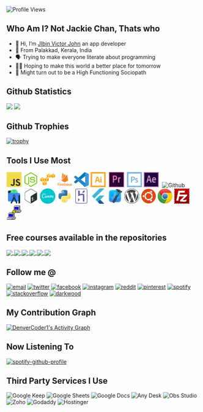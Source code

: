 ![Profile Views](https://komarev.com/ghpvc/?username=katmakhan&color=green)

## Who Am I? Not Jackie Chan, Thats who
- 👋 Hi, I’m <a href=https://www.instagram.com/hi_functioning_sociopath/>JIbin Victor John</a> an app developer
- 👣 From Palakkad, Kerala, India
- 🗣️ Trying to make everyone literate about programming
- 🤹‍♂️ Hoping to make this world a better place for tomorrow
- 🧛 Might turn out to be a High Functioning Sociopath


<!--
![Ghazi's github stats](https://github-readme-stats.vercel.app/api?username=katmakhan&show_icons=true&hide_border=true&theme=dark)
-->
<!--
![Top Langs](https://github-readme-stats.vercel.app/api/top-langs/?username=katmakhan&layout=compact&theme=dark&hide_border=true)
-->

## Github Statistics
<p float="left">
   <img src="https://github-readme-stats.vercel.app/api/top-langs/?username=katmakhan&title_color=ffffff&text_color=c9cacc&icon_color=2bbc8a&bg_color=1d1f21&langs_count=5" />
   <img src = "https://github-readme-streak-stats.herokuapp.com?user=katmakhan&theme=dark&hide_border=true" width = 400>
</p>

## Github Trophies
[![trophy](https://github-profile-trophy.vercel.app/?username=katmakhan&column=4)](https://github.com/katmakhan/github-profile-trophy)

<!--
## 𝙻𝚊𝚝𝚎𝚜𝚝 𝙶𝚒𝚝𝙷𝚞𝚋 𝙼𝚎𝚝𝚛𝚒𝚌𝚜
![Metrics](https://metrics.lecoq.io/katmakhan?template=classic&base.header=0&gists=1&lines=1&config.timezone=America%2FToronto)
-->

## Tools I Use Most
<img src="https://raw.githubusercontent.com/devicons/devicon/1119b9f84c0290e0f0b38982099a2bd027a48bf1/icons/javascript/javascript-original.svg" alt="JavaScript" width="40" height="40"/>&nbsp;<img src="https://raw.githubusercontent.com/devicons/devicon/1119b9f84c0290e0f0b38982099a2bd027a48bf1/icons/nodejs/nodejs-plain.svg" alt="NodeJS" width="40" height="40"/>&nbsp;<img src="https://github.com/devicons/devicon/blob/master/icons/amazonwebservices/amazonwebservices-original.svg" alt="AWS" width="40" height="40"/>&nbsp;<img src="https://raw.githubusercontent.com/devicons/devicon/1119b9f84c0290e0f0b38982099a2bd027a48bf1/icons/firebase/firebase-plain-wordmark.svg" alt="Firebase" width="40" height="40"/>&nbsp;<img src="https://raw.githubusercontent.com/devicons/devicon/1119b9f84c0290e0f0b38982099a2bd027a48bf1/icons/vscode/vscode-original.svg" alt="VSCode" width="40" height="40"/>&nbsp;<img src="https://github.com/devicons/devicon/blob/master/icons/illustrator/illustrator-line.svg" alt="Illustrator" width="40" height="40"/> 
&nbsp;<img src="https://github.com/devicons/devicon/blob/master/icons/premierepro/premierepro-original.svg" alt="Premiere Pro" width="40" height="40"/> 
&nbsp;<img src="https://raw.githubusercontent.com/devicons/devicon/1119b9f84c0290e0f0b38982099a2bd027a48bf1/icons/photoshop/photoshop-line.svg" alt="Photoshop" width="40" height="40"/>&nbsp;<img src="https://github.com/devicons/devicon/blob/master/icons/aftereffects/aftereffects-original.svg" alt="After Effects" width="40" height="40"/> &nbsp;<img src="https://github.com/CyrisXD/CyrisXD/raw/master/assets/Github.png" alt="Github" width="40" height="40"/>&nbsp;<img  src="https://github.com/devicons/devicon/blob/master/icons/androidstudio/androidstudio-original.svg" alt="Android Studio" width="40" height="40"/>&nbsp;<img  src="https://github.com/devicons/devicon/blob/master/icons/bash/bash-original.svg" alt="Bash" width="40" height="40"/>&nbsp;<img  src="https://github.com/devicons/devicon/blob/master/icons/canva/canva-original.svg" alt="Canva" width="40" height="40"/>&nbsp;<img  src="https://github.com/devicons/devicon/blob/master/icons/python/python-original.svg" alt="Python" width="40" height="40"/>&nbsp;<img  src="https://github.com/devicons/devicon/blob/master/icons/heroku/heroku-original.svg" alt="Heroku" width="40" height="40"/>&nbsp;<img  src="https://github.com/devicons/devicon/blob/master/icons/flutter/flutter-original.svg" alt="Flutter" width="40" height="40"/>&nbsp;<img  src="https://github.com/devicons/devicon/blob/master/icons/xcode/xcode-original.svg" alt="Xcode" width="40" height="40"/>&nbsp;<img  src="https://github.com/devicons/devicon/blob/master/icons/wordpress/wordpress-plain.svg" alt="Wordress" width="40" height="40"/>&nbsp;<img  src="https://github.com/devicons/devicon/blob/master/icons/ubuntu/ubuntu-plain.svg" alt="Ubuntu" width="40" height="40"/>&nbsp;<img  src="https://github.com/devicons/devicon/blob/master/icons/chrome/chrome-original.svg" alt="Chrome" width="40" height="40"/>&nbsp;<img  src="https://github.com/devicons/devicon/blob/master/icons/filezilla/filezilla-plain.svg" alt="File Zila" width="40" height="40"/>&nbsp;<img  src="https://github.com/devicons/devicon/blob/master/icons/putty/putty-original.svg" alt="Putty" width="40" height="40"/>&nbsp;

## Free courses available in the repositories

<a href="https://github.com/katmakhan/python-course">
  <img align="center" src="https://github-readme-stats.vercel.app/api/pin/?username=katmakhan&repo=python-course&title_color=ffffff&text_color=c9cacc&icon_color=2bbc8a&bg_color=1d1f21" width="400" />
</a>


<a href="https://github.com/katmakhan/firebase-course">
  <img align="center" src="https://github-readme-stats.vercel.app/api/pin/?username=katmakhan&repo=firebase-course&title_color=ffffff&text_color=c9cacc&icon_color=2bbc8a&bg_color=1d1f21" width="400" />
</a>   

<a href="https://github.com/katmakhan/android-course">
  <img align="center" src="https://github-readme-stats.vercel.app/api/pin/?username=katmakhan&repo=android-course&title_color=ffffff&text_color=c9cacc&icon_color=2bbc8a&bg_color=1d1f21"width="400"  />
</a>   

<a href="https://github.com/katmakhan/flutter-course">
  <img align="center" src="https://github-readme-stats.vercel.app/api/pin/?username=katmakhan&repo=flutter-course&title_color=ffffff&text_color=c9cacc&icon_color=2bbc8a&bg_color=1d1f21" width="400" />
</a> 

<a href="https://github.com/katmakhan/googlesheet-course">
  <img align="center" src="https://github-readme-stats.vercel.app/api/pin/?username=katmakhan&repo=googlesheet-course&title_color=ffffff&text_color=c9cacc&icon_color=2bbc8a&bg_color=1d1f21" width="400" />
</a>

<a href="https://github.com/katmakhan/heroku-course">
  <img align="center" src="https://github-readme-stats.vercel.app/api/pin/?username=katmakhan&repo=heroku-course&title_color=ffffff&text_color=c9cacc&icon_color=2bbc8a&bg_color=1d1f21" width="400" />
</a>

## Follow me @

<p align="left">
  <a href="mailto:jibinvictorjohn191@gmail.com"><img src="https://img.icons8.com/color/96/000000/gmail.png" alt="email"  width="50" height="50"/></a>
  <a href="https://twitter.com/jibinvictorjohn"><img src="https://img.icons8.com/color/96/000000/twitter-squared.png" alt="twitter"  width="50" height="50"/></a>
  <a href="https://www.facebook.com/jibinvictorjohn"><img src="https://img.icons8.com/color/96/000000/facebook.png" alt="facebook"  width="50" height="50"/></a>
  <a href="https://www.instagram.com/hi_functioning_sociopath"><img src="https://img.icons8.com/color/96/000000/instagram-new.png" alt="instagram"  width="50" height="50"/></a>
  <a href="https://www.reddit.com/user/hi_functioning_socio"><img src="https://img.icons8.com/color/96/000000/reddit.png" alt="reddit"  width="50" height="50"/></a>
  <a href="https://in.pinterest.com/jibinvictorjohn"><img src="https://img.icons8.com/color/96/000000/pinterest--v1.png" alt="pinterest"  width="50" height="50"/></a>
  <!--
  <a href="https://medium.com/@matyo91"><img src="https://img.icons8.com/color/96/000000/medium-logo.png" alt="medium"/></a>
  -->
  <a href="https://open.spotify.com/user/3123hs4dn7qcb3w7mdqfh2wvunje"><img src="https://img.icons8.com/color/96/000000/spotify--v1.png" alt="spotify"  width="50" height="50"/></a>
  <a href="https://stackoverflow.com/users/12313321"><img src="https://img.icons8.com/color/96/000000/stackoverflow.png" alt="stackoverflow"  width="50" height="50"/></a>
  <a href="https://btechtraders.com"><img src="https://img.icons8.com/fluent/96/000000/domain.png" alt="darkwood"  width="50" height="50"/></a>
</p>

## My Contribution Graph
<!-- https://github.com/ashutosh00710/github-readme-activity-graph -->
<a href="https://github.com/ashutosh00710/github-readme-activity-graph"><img alt="DenverCoder1's Activity Graph" src="https://denvercoder1-activity-graph.herokuapp.com/graph/?username=katmakhan&bg_color=1F222E&color=F8D866&line=F85D7F&point=FFFFFF&hide_border=true" /></a>

## Now Listening To
[![spotify-github-profile](https://spotify-github-profile.vercel.app/api/view?uid=3123hs4dn7qcb3w7mdqfh2wvunje&cover_image=true&theme=novatorem&bar_color=53b14f&bar_color_cover=false)](https://spotify-github-profile.vercel.app/api/view?uid=3123hs4dn7qcb3w7mdqfh2wvunje&redirect=true)

## Third Party Services I Use
<img  src="https://icon-library.com/images/google-keep-icon-png/google-keep-icon-png-9.jpg" alt="Google Keep" width="40" height="40"/>&nbsp;<img  src="https://icon-library.com/images/google-sheets-icon/google-sheets-icon-12.jpg" alt="Google Sheets" width="40" height="40"/>&nbsp;<img  src="https://cdn.iconscout.com/icon/free/png-256/google-docs-2038784-1721674.png" alt="Google Docs" width="40" height="40"/>&nbsp;<img  src="https://softcrack.org/wp-content/uploads/2022/03/anydesk-1-e1646359381617.webp" alt="Any Desk" width="40" height="40"/>&nbsp;<img  src="https://captioning.telestream.net/wp-content/uploads/2016/12/OBS-Logo.png" alt="Obs Studio" width="40" height="40"/>&nbsp;<img  src="https://www.zohocorp.com/zoho.png" alt="Zoho" width="140" height="40"/>&nbsp;<img src="https://cdn.iconscout.com/icon/free/png-256/godaddy-282515.png" alt="Godaddy" width="40" height="40"/>&nbsp;<img src="https://res.cloudinary.com/crunchbase-production/image/upload/c_lpad,h_256,w_256,f_auto,q_auto:eco,dpr_1/v1403406467/d6hkzmtpjym1mvckrhxk.png" alt="Hostinger" width="40" height="40"/>
